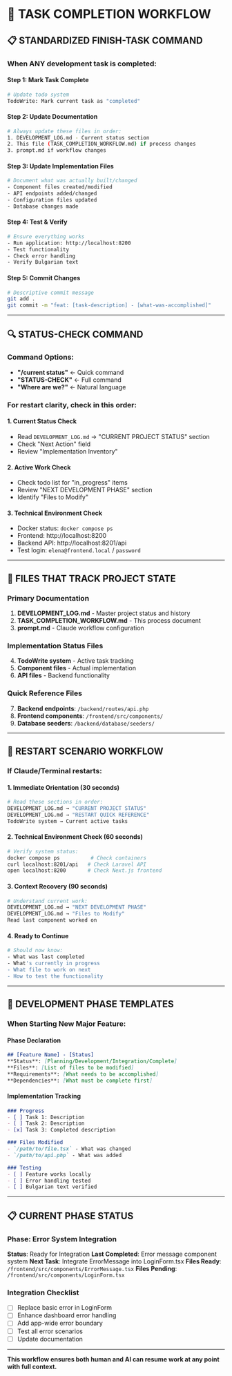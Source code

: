 # 🔄 TASK COMPLETION WORKFLOW

## 📋 STANDARDIZED FINISH-TASK COMMAND

### **When ANY development task is completed:**

#### **Step 1: Mark Task Complete**
```bash
# Update todo system
TodoWrite: Mark current task as "completed"
```

#### **Step 2: Update Documentation**
```bash
# Always update these files in order:
1. DEVELOPMENT_LOG.md - Current status section
2. This file (TASK_COMPLETION_WORKFLOW.md) if process changes
3. prompt.md if workflow changes
```

#### **Step 3: Update Implementation Files**
```bash
# Document what was actually built/changed
- Component files created/modified
- API endpoints added/changed
- Configuration files updated
- Database changes made
```

#### **Step 4: Test & Verify**
```bash
# Ensure everything works
- Run application: http://localhost:8200
- Test functionality
- Check error handling
- Verify Bulgarian text
```

#### **Step 5: Commit Changes**
```bash
# Descriptive commit message
git add .
git commit -m "feat: [task-description] - [what-was-accomplished]"
```

---

## 🔍 STATUS-CHECK COMMAND

### **Command Options:**
- **"/current status"** ← Quick command
- **"STATUS-CHECK"** ← Full command
- **"Where are we?"** ← Natural language

### **For restart clarity, check in this order:**

#### **1. Current Status Check**
- Read `DEVELOPMENT_LOG.md` → "CURRENT PROJECT STATUS" section
- Check "Next Action" field
- Review "Implementation Inventory"

#### **2. Active Work Check**
- Check todo list for "in_progress" items
- Review "NEXT DEVELOPMENT PHASE" section
- Identify "Files to Modify"

#### **3. Technical Environment Check**
- Docker status: `docker compose ps`
- Frontend: http://localhost:8200
- Backend API: http://localhost:8201/api
- Test login: `elena@frontend.local` / `password`

---

## 📁 FILES THAT TRACK PROJECT STATE

### **Primary Documentation**
1. **DEVELOPMENT_LOG.md** - Master project status and history
2. **TASK_COMPLETION_WORKFLOW.md** - This process document
3. **prompt.md** - Claude workflow configuration

### **Implementation Status Files**
4. **TodoWrite system** - Active task tracking
5. **Component files** - Actual implementation
6. **API files** - Backend functionality

### **Quick Reference Files**
7. **Backend endpoints**: `/backend/routes/api.php`
8. **Frontend components**: `/frontend/src/components/`
9. **Database seeders**: `/backend/database/seeders/`

---

## 🎯 RESTART SCENARIO WORKFLOW

### **If Claude/Terminal restarts:**

#### **1. Immediate Orientation (30 seconds)**
```bash
# Read these sections in order:
DEVELOPMENT_LOG.md → "CURRENT PROJECT STATUS"
DEVELOPMENT_LOG.md → "RESTART QUICK REFERENCE"
TodoWrite system → Current active tasks
```

#### **2. Technical Environment Check (60 seconds)**
```bash
# Verify system status:
docker compose ps          # Check containers
curl localhost:8201/api   # Check Laravel API
open localhost:8200       # Check Next.js frontend
```

#### **3. Context Recovery (90 seconds)**
```bash
# Understand current work:
DEVELOPMENT_LOG.md → "NEXT DEVELOPMENT PHASE"
DEVELOPMENT_LOG.md → "Files to Modify"
Read last component worked on
```

#### **4. Ready to Continue**
```bash
# Should now know:
- What was last completed
- What's currently in progress
- What file to work on next
- How to test the functionality
```

---

## 🔧 DEVELOPMENT PHASE TEMPLATES

### **When Starting New Major Feature:**

#### **Phase Declaration**
```markdown
## [Feature Name] - [Status]
**Status**: [Planning/Development/Integration/Complete]
**Files**: [List of files to be modified]
**Requirements**: [What needs to be accomplished]
**Dependencies**: [What must be complete first]
```

#### **Implementation Tracking**
```markdown
### Progress
- [ ] Task 1: Description
- [ ] Task 2: Description
- [x] Task 3: Completed description

### Files Modified
- `/path/to/file.tsx` - What was changed
- `/path/to/api.php` - What was added

### Testing
- [ ] Feature works locally
- [ ] Error handling tested
- [ ] Bulgarian text verified
```

---

## 📋 CURRENT PHASE STATUS

### **Phase**: Error System Integration
**Status**: Ready for Integration
**Last Completed**: Error message component system
**Next Task**: Integrate ErrorMessage into LoginForm.tsx
**Files Ready**: `/frontend/src/components/ErrorMessage.tsx`
**Files Pending**: `/frontend/src/components/LoginForm.tsx`

### **Integration Checklist**
- [ ] Replace basic error in LoginForm
- [ ] Enhance dashboard error handling
- [ ] Add app-wide error boundary
- [ ] Test all error scenarios
- [ ] Update documentation

---

**This workflow ensures both human and AI can resume work at any point with full context.**
